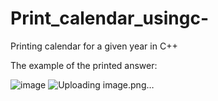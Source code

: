 # Print_calendar_usingc-
Printing calendar for a given year in C++

The example of the printed answer:

![image](https://github.com/ShubhangiRoy12/Print_calendar_usingc-/assets/147751429/9bf13b93-0237-4ffc-be26-6b23907f6b11)
![Uploading image.png…]()


